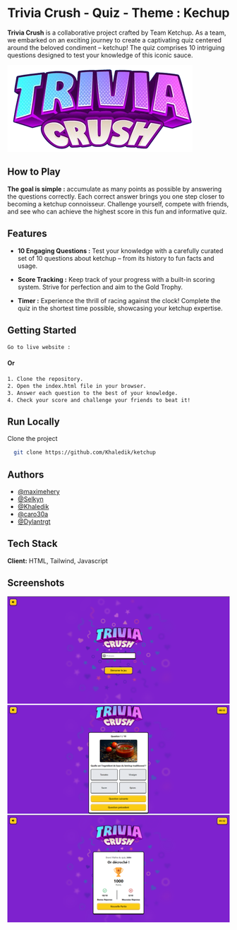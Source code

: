 
# Trivia Crush - Quiz - Theme : Kechup

**Trivia Crush** is a collaborative project crafted by Team Ketchup. As a team, we embarked on an exciting journey to create a captivating quiz centered around the beloved condiment – ketchup! The quiz comprises 10 intriguing questions designed to test your knowledge of this iconic sauce.


![Logo](./assets/images/logo.png)


## How to Play

**The goal is simple :** accumulate as many points as possible by answering the questions correctly. Each correct answer brings you one step closer to becoming a ketchup connoisseur. Challenge yourself, compete with friends, and see who can achieve the highest score in this fun and informative quiz.
## Features

- **10 Engaging Questions :** Test your knowledge with a carefully curated set of 10 questions about ketchup – from its history to fun facts and usage.

- **Score Tracking :** Keep track of your progress with a built-in scoring system. Strive for perfection and aim to the Gold Trophy.

- **Timer :** Experience the thrill of racing against the clock! Complete the quiz in the shortest time possible, showcasing your ketchup expertise.


## Getting Started

    Go to live website :

#### Or
    1. Clone the repository.
    2. Open the index.html file in your browser.
    3. Answer each question to the best of your knowledge.
    4. Check your score and challenge your friends to beat it!
## Run Locally

Clone the project

```bash
  git clone https://github.com/Khaledik/ketchup
```



## Authors

- [@maximehery](https://github.com/maximehery)
- [@Selkyn](https://github.com/Selkyn)
- [@Khaledik](https://github.com/Khaledik)
- [@caro30a](https://github.com/caro30a)
- [@Dylantrgt](https://github.com/Dylantrgt)


## Tech Stack

**Client:** HTML, Tailwind, Javascript



## Screenshots

![App Screenshot](./assets/screenshots/screenshot-1.png)
![App Screenshot](./assets/screenshots/screenshot-2.png)
![App Screenshot](./assets/screenshots/screenshot-3.png)

